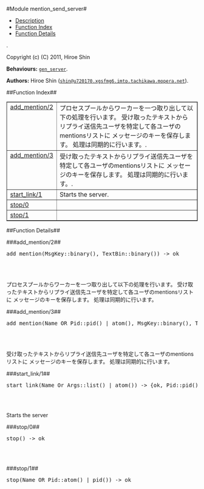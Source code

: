 

#Module mention_send_server#
* [Description](#description)
* [Function Index](#index)
* [Function Details](#functions)


.



Copyright (c) (C) 2011, Hiroe Shin

__Behaviours:__ [`gen_server`](gen_server.md).

__Authors:__ Hiroe Shin ([`shin@u720170.xgsfmg6.imtp.tachikawa.mopera.net`](mailto:shin@u720170.xgsfmg6.imtp.tachikawa.mopera.net)).<a name="index"></a>

##Function Index##


<table width="100%" border="1" cellspacing="0" cellpadding="2" summary="function index"><tr><td valign="top"><a href="#add_mention-2">add_mention/2</a></td><td>
プロセスプールからワーカーを一つ取り出して以下の処理を行います。
受け取ったテキストからリプライ送信先ユーザを特定して各ユーザのmentionsリストに
メッセージのキーを保存します。
処理は同期的に行います。.</td></tr><tr><td valign="top"><a href="#add_mention-3">add_mention/3</a></td><td>
受け取ったテキストからリプライ送信先ユーザを特定して各ユーザのmentionsリストに
メッセージのキーを保存します。
処理は同期的に行います。.</td></tr><tr><td valign="top"><a href="#start_link-1">start_link/1</a></td><td>
Starts the server.</td></tr><tr><td valign="top"><a href="#stop-0">stop/0</a></td><td></td></tr><tr><td valign="top"><a href="#stop-1">stop/1</a></td><td></td></tr></table>


<a name="functions"></a>

##Function Details##

<a name="add_mention-2"></a>

###add_mention/2##




<pre>add_mention(MsgKey::binary(), TextBin::binary()) -&gt; ok</pre>
<br></br>





プロセスプールからワーカーを一つ取り出して以下の処理を行います。
受け取ったテキストからリプライ送信先ユーザを特定して各ユーザのmentionsリストに
メッセージのキーを保存します。
処理は同期的に行います。<a name="add_mention-3"></a>

###add_mention/3##




<pre>add_mention(Name_OR_Pid::pid() | atom(), MsgKey::binary(), TextBin::binary()) -&gt; ok</pre>
<br></br>





受け取ったテキストからリプライ送信先ユーザを特定して各ユーザのmentionsリストに
メッセージのキーを保存します。
処理は同期的に行います。<a name="start_link-1"></a>

###start_link/1##




<pre>start_link(Name_Or_Args::list() | atom()) -&gt; {ok, Pid::pid()} | ignore | {error, Error::atom()}</pre>
<br></br>





Starts the server
<a name="stop-0"></a>

###stop/0##




<pre>stop() -&gt; ok</pre>
<br></br>


<a name="stop-1"></a>

###stop/1##




<pre>stop(Name_OR_Pid::atom() | pid()) -&gt; ok</pre>
<br></br>


